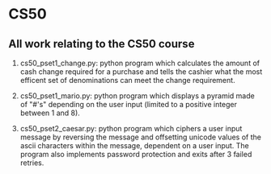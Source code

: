 # CS50
All work relating to the CS50 course
------------------------------------

1) cs50_pset1_change.py: python program which calculates the amount of cash change required for a purchase and tells the cashier what the most efficent set of denominations can meet the change requirement.  

2) cs50_pset1_mario.py: python program which displays a pyramid made of "#'s" depending on the user input (limited to a positive integer between 1 and 8).

3) cs50_pset2_caesar.py: python program which ciphers a user input message by reversing the message and offsetting unicode values of the ascii characters within the message, dependent on a user input. The program also implements password protection and exits after 3 failed retries. 
